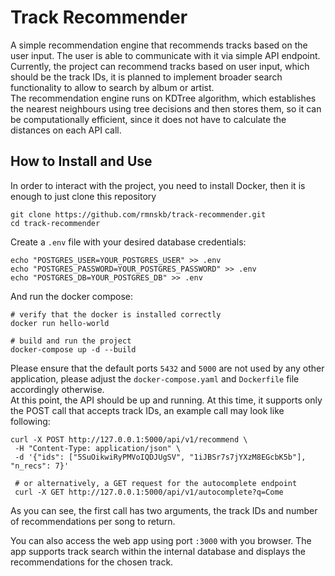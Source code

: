 # Track Recommender
A simple recommendation engine that recommends tracks based on the user input. The user is able to communicate with it
via simple API endpoint.   
Currently, the project can recommend tracks based on user input, which should be the track IDs, it is planned to
implement broader search functionality to allow to search by album or artist.  
The recommendation engine runs on KDTree algorithm, which establishes the nearest neighbours using tree decisions and then
stores them, so it can be computationally efficient, since it does not have to calculate the distances on each API call.

## How to Install and Use
In order to interact with the project, you need to install Docker, then it is enough to just clone this repository
```shell
git clone https://github.com/rmnskb/track-recommender.git
cd track-recommender
```
Create a ```.env``` file with your desired database credentials:
```shell
echo "POSTGRES_USER=YOUR_POSTGRES_USER" >> .env
echo "POSTGRES_PASSWORD=YOUR_POSTGRES_PASSWORD" >> .env
echo "POSTGRES_DB=YOUR_POSTGRES_DB" >> .env
```
And run the docker compose: 
```shell
# verify that the docker is installed correctly
docker run hello-world 

# build and run the project
docker-compose up -d --build
```
Please ensure that the default ports ``5432`` and ``5000`` are not used by any other application, please adjust the 
``docker-compose.yaml`` and ``Dockerfile`` file accordingly otherwise.  
At this point, the API should be up and running. At this time, it supports only the POST call that accepts track IDs, an example
call may look like following:
```shell
curl -X POST http://127.0.0.1:5000/api/v1/recommend \
 -H "Content-Type: application/json" \
 -d '{"ids": ["5SuOikwiRyPMVoIQDJUgSV", "1iJBSr7s7jYXzM8EGcbK5b"], "n_recs": 7}'
 
 # or alternatively, a GET request for the autocomplete endpoint
 curl -X GET http://127.0.0.1:5000/api/v1/autocomplete?q=Come
```

As you can see, the first call has two arguments, the track IDs and number of recommendations per song to return.

You can also access the web app using port `:3000` with you browser. The app supports track search within the internal 
database and displays the recommendations for the chosen track.

